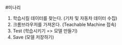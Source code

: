 #미나리
1. 학습시킬 데이터를 찾는다. (기차 및 자동차 데이터 수집)
2. 크롬브라우저를 가져온다. (Teachable Machine 접속)
3. Test (학습시키기 => 모델 만들기)
4. Save (모델 저장하기)